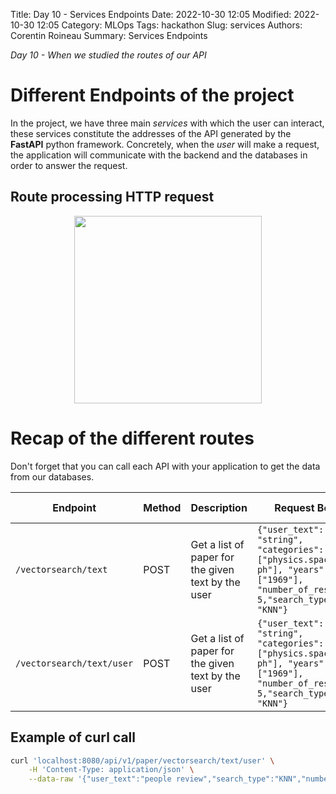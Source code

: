 Title: Day 10 - Services Endpoints
Date: 2022-10-30 12:05
Modified: 2022-10-30 12:05
Category: MLOps
Tags: hackathon
Slug: services
Authors: Corentin Roineau
Summary: Services Endpoints

_Day 10 - When we studied the routes of our API_

# Different Endpoints of the project

In the project, we have three main *services* with which the user can interact, these services constitute the addresses of the API generated by the **FastAPI** python framework.
Concretely, when the *user* will make a request, the application will communicate with the backend and the databases in order to answer the request.

## Route processing HTTP request

<div align="center">
    <img src="https://miro.medium.com/max/1304/1*qvwLjnj2ExA707IZyUXLLw.png" width=300>
</div>

# Recap of the different routes

Don't forget that you can call each API with your application to get the data from our databases.

| Endpoint | Method | Description | Request Body | Response Body |
| --- | --- | --- | --- | --- |
| `/vectorsearch/text` | POST | Get a list of paper for the given text by the user | `{"user_text": "string", "categories": ["physics.space-ph"], "years": ["1969"], "number_of_results": 5,"search_type": "KNN"}` | `{"papers": [{"id": "123", "title": "title", "abstract": "abstract"}, ...]}` |
| `/vectorsearch/text/user` | POST | Get a list of paper for the given text by the user | `{"user_text": "string", "categories": ["physics.space-ph"], "years": ["1969"], "number_of_results": 5,"search_type": "KNN"}` | `{"papers": [{"id": "123", "title": "title", "abstract": "abstract"}, ...]}` |

## Example of curl call

```sh
curl 'localhost:8080/api/v1/paper/vectorsearch/text/user' \
    -H 'Content-Type: application/json' \
    --data-raw '{"user_text":"people review","search_type":"KNN","number_of_results":15,"years":[],"categories":[]}'
```
